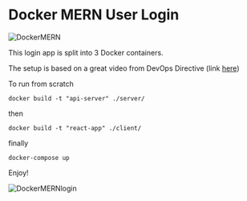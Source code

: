 # Docker MERN User Login
![DockerMERN](https://user-images.githubusercontent.com/2447375/104071723-bb78b280-51d7-11eb-8cef-ecfd37c43e8e.gif)

This login app is split into 3 Docker containers.

The setup is based on a great video from DevOps Directive (link [here](https://www.youtube.com/watch?v=0B2raYYH2fE))

To run from scratch 
```
docker build -t "api-server" ./server/
```
then
```
docker build -t "react-app" ./client/
```
finally
```
docker-compose up
``` 
Enjoy!

![DockerMERNlogin](https://user-images.githubusercontent.com/2447375/104073217-18c23300-51db-11eb-86cf-89320174b388.gif)
